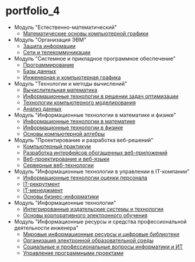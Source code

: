 # portfolio_4
* Модуль "Естественно-математический"
    + [Математические основы компьютерной графики](https://github.com/ShekhovtcovaE/Graphics)
* Модуль "Организация ЭВМ"
    + [Защита информации](https://github.com/ShekhovtcovaE/portfolio_4/tree/main/OrgComp/DataProtection)
    + [Сети и телекоммуникации](https://github.com/ShekhovtcovaE/portfolio_4/tree/main/OrgComp/Network)
* Модуль "Системное и прикладное программное обеспечение"
    + [Программирование](https://github.com/ShekhovtcovaE/ProgPortfolio)
    + [Базы данных](https://github.com/ShekhovtcovaE/portfolio_4/tree/main/DataBase)
    + [Инженерная и компьютерная графика](https://github.com/ShekhovtcovaE/graphPortfolio)
* Модуль "Технологии и методы вычислений"
    + [Вычислительная математика](https://github.com/ShekhovtcovaE/portfolio_4/tree/main/CMethods/CompMath)
    + [Информационные технологии в решении задач оптимизации](https://github.com/ShekhovtcovaE/portfolio_4/tree/main/CMethods/Optim)
    + [Технологии компьютерного моделирования](https://github.com/ShekhovtcovaE/portfolio_4/tree/main/CMethods/CompModeling)
    + [Анализ данных](https://github.com/ShekhovtcovaE/portfolio_4/tree/main/CMethods/DtaAnalysis)
* Модуль "Информационные технологии в математике и физике"
    + [Информационные технологии в математике](https://github.com/ShekhovtcovaE/portfolio_4/tree/main/ITinMathPhysics/ITInMath)
    + [Информационные технологии в физике](https://github.com/ShekhovtcovaE/portfolio_4/tree/main/ITinMathPhysics/ITinPhys)
    + [Основы компьютерной алгебры](https://github.com/ShekhovtcovaE/portfolio_4/tree/main/ITinMathPhysics/CompAlgebra)
* Модуль "Проектирование и разработка веб-решений"
    + [Компьютерный практикум](https://shekhovtcovae.github.io/web-portfolio/cp) 
    + [Разработка интерфейсов обогащенных веб-приложений](https://shekhovtcovae.github.io/web-portfolio/web2)
    + [Веб-проектирование и веб-языки](https://shekhovtcovae.github.io/web-portfolio/)
    + [Серверные веб-технологии](https://github.com/ShekhovtcovaE/portfolio_4/tree/main/Server_web)
* Модуль "Информационные технологии в управлении в IT-компании"
    + [Информационные технологии оценки персонала](https://github.com/ShekhovtcovaE/portfolio_4/tree/main/ITManagment/IT_HR)
    + [IT-рекрутмент](https://github.com/ShekhovtcovaE/portfolio_4/tree/main/ITManagment/IT_Recruitment)
    + [IT-менеджмент](https://github.com/ShekhovtcovaE/portfolio_4/tree/main/ITManagment/ITManag)
    + [Основы бизнес-информатики](https://github.com/ShekhovtcovaE/portfolio_4/tree/main/ITManagment/BuisnessInformatics)
* Модуль "Информационные технологии"
    + [Интегрированные издательские системы и технологии](https://github.com/ShekhovtcovaE/portfolio_4/tree/main/IT/Publishing)
    + [Основы корпоративного электронного обучения](https://github.com/ShekhovtcovaE/portfolio_4/tree/main/IT/Studying)
* Модуль "Информационные ресурсы и средства профессиональной деятельности инженера"
    + [Мировые информационные ресурсы и цифровые библиотеки](https://github.com/ShekhovtcovaE/portfolio_4/tree/main/ITinEngineering/DigitalLibr)
    + [Организация электронной образовательной среды](https://github.com/ShekhovtcovaE/portfolio_4/tree/main/ITinEngineering/DigitalStudying)
    + [Социальные и профессиональные вопросы информатики и ИТ](https://github.com/ShekhovtcovaE/portfolio_4/tree/main/ITinEngineering/Social)
    + [Управление программными проектами](https://github.com/ShekhovtcovaE/portfolio_4/tree/main/ITinEngineering/ProjectManagment)


